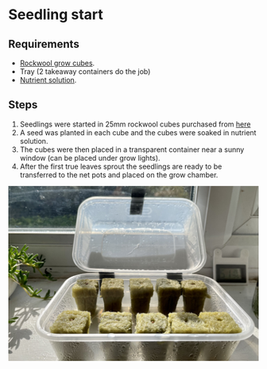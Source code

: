 # Seedling start

## Requirements

- [Rockwool grow cubes](https://www.ebay.co.uk/itm/233722426889).
- Tray (2 takeaway containers do the job)
- [Nutrient solution](nutrient_solution.md).

## Steps

1. Seedlings were started in 25mm rockwool cubes purchased from [here](https://www.ebay.co.uk/itm/233722426889)
2. A seed was planted in each cube and the cubes were soaked in nutrient solution.
3. The cubes were then placed in a transparent container near a sunny window (can be placed under grow lights).
4. After the first true leaves sprout the seedlings are ready to be transferred to the net pots and placed on the grow chamber.

<img src="../Images/grow_tray.jpg" alt="grow tray" width="800"/>
